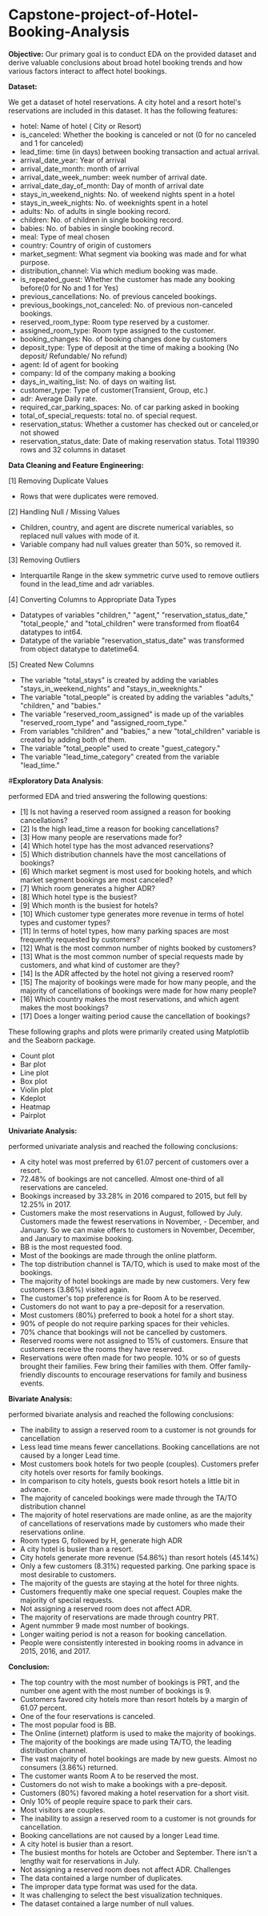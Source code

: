 # Capstone-project-of-Hotel-Booking-Analysis

**Objective:**
Our primary goal is to conduct EDA on the provided dataset and derive valuable conclusions about broad hotel booking trends and how various factors interact to affect hotel bookings.

**Dataset:**

 We get a dataset of hotel reservations. A city hotel and a resort hotel's reservations are included in this dataset. It has the following features:
 - hotel: Name of hotel ( City or Resort)
 - is_canceled: Whether the booking is canceled or not (0 for no canceled and 1 for canceled)
 - lead_time: time (in days) between booking transaction and actual arrival.
 - arrival_date_year: Year of arrival
 - arrival_date_month: month of arrival
 - arrival_date_week_number: week number of arrival date.
 - arrival_date_day_of_month: Day of month of arrival date
 - stays_in_weekend_nights: No. of weekend nights spent in a hotel
 - stays_in_week_nights: No. of weeknights spent in a hotel
 - adults: No. of adults in single booking record.
 - children: No. of children in single booking record.
 - babies: No. of babies in single booking record. 
 - meal: Type of meal chosen 
 - country: Country of origin of customers
 - market_segment: What segment via booking was made and for what purpose.
 - distribution_channel: Via which medium booking was made.
 - is_repeated_guest: Whether the customer has made any booking before(0 for No and 1 for 
                 Yes)
 - previous_cancellations: No. of previous canceled bookings.
 - previous_bookings_not_canceled: No. of previous non-canceled bookings.
 - reserved_room_type: Room type reserved by a customer.
 - assigned_room_type: Room type assigned to the customer.
 - booking_changes: No. of booking changes done by customers
 - deposit_type: Type of deposit at the time of making a booking (No deposit/ Refundable/ No refund)
 - agent: Id of agent for booking
 - company: Id of the company making a booking
 - days_in_waiting_list: No. of days on waiting list.
 - customer_type: Type of customer(Transient, Group, etc.)
 - adr: Average Daily rate.
 - required_car_parking_spaces: No. of car parking asked in booking
 - total_of_special_requests: total no. of special request.
 - reservation_status: Whether a customer has checked out or canceled,or not showed 
 - reservation_status_date: Date of making reservation status.
Total 119390 rows and 32 columns in dataset

**Data Cleaning and Feature Engineering:**
 
 [1] Removing Duplicate Values
 - Rows that were duplicates were removed.
  
 [2] Handling Null / Missing Values
 - Children, country, and agent are discrete numerical variables, so replaced null values with mode of it.
 - Variable company had null values greater than 50%, so removed it.
   
 [3] Removing Outliers
 - Interquartile Range in the skew symmetric curve used to remove outliers found in the lead_time and adr variables.
   
 [4] Converting Columns to Appropriate Data Types
 - Datatypes of variables "children," "agent," "reservation_status_date," "total_people," and "total_children" were transformed from float64 datatypes to int64.
 - Datatype of the variable "reservation_status_date" was transformed from object datatype to datetime64.
   
 [5] Created New Columns
 - The variable "total_stays" is created by adding the variables "stays_in_weekend_nights" and "stays_in_weeknights."
 - The variable "total_people" is created by adding the variables "adults," "children," and "babies."
 - The variable "reserved_room_assigned" is made up of the variables "reserved_room_type" and "assigned_room_type."
 - From variables "children" and "babies," a new "total_children" variable is created by adding both of them.
 - The variable "total_people" used to create "guest_category."
 - The variable "lead_time_category" created from the variable "lead_time."
   
#**Exploratory Data Analysis**:

 performed EDA and tried answering the following questions:
 - [1] Is not having a reserved room assigned a reason for booking cancellations?
 - [2]  Is the high lead_time a reason for booking cancellations?
 - [3] How many people are reservations made for?
 - [4] Which hotel type has the most advanced reservations?
 - [5] Which distribution channels have the most cancellations of bookings?
 - [6] Which market segment is most used for booking hotels, and which market segment bookings are most canceled?
 - [7]  Which room generates a higher ADR?
 - [8]  Which hotel type is the busiest?
 - [9] Which month is the busiest for hotels?
 - [10]  Which customer type generates more revenue in terms of hotel types and customer types?
 - [11] In terms of hotel types, how many parking spaces are most frequently requested by customers?
 - [12]  What is the most common number of nights booked by customers?
 - [13] What is the most common number of special requests made by customers, and what kind of customer are they?
 - [14] Is the ADR affected by the hotel not giving a reserved room?
 - [15] The majority of bookings were made for how many people, and the majority of cancellations of bookings were made for how many people?
 - [16] Which country makes the most reservations, and which agent makes the most bookings?
 - [17] Does a longer waiting period cause the cancellation of bookings?

 These following graphs and plots were primarily created using Matplotlib and the Seaborn package.
 - Count plot
 - Bar plot
 - Line plot
 - Box plot
 - Violin plot
 - Kdeplot
 - Heatmap
 - Pairplot
   
**Univariate Analysis:**

 performed univariate analysis and reached the following conclusions:
 - A city hotel was most preferred by 61.07 percent of customers over a resort.
 - 72.48% of bookings are not cancelled. Almost one-third of all reservations are canceled. 
 - Bookings increased by 33.28% in 2016 compared to 2015, but fell by 12.25% in 2017.
 - Customers make the most reservations in August, followed by July. Customers made the fewest reservations in November, - December, and January. So we can make offers to customers in November, December, and January to maximise booking.
 - BB is the most requested food.
 - Most of the bookings are made through the online platform.
 - The top distribution channel is TA/TO, which is used to make most of the bookings.
 - The majority of hotel bookings are made by new customers. Very few customers (3.86%) visited again.
 - The customer's top preference is for Room A to be reserved.
 - Customers do not want to pay a pre-deposit for a reservation.
 - Most customers (80%) preferred to book a hotel for a short stay.
 - 90% of people do not require parking spaces for their vehicles.
 - 70% chance that bookings will not be cancelled by customers.
 - Reserved rooms were not assigned to 15% of customers. Ensure that customers receive the rooms they have reserved.
 - Reservations were often made for two people. 10% or so of guests brought their families. Few bring their families with them. Offer family-friendly discounts to encourage reservations for family and business events.

**Bivariate Analysis:**

 performed bivariate analysis and reached the following conclusions:
 - The inability to assign a reserved room to a customer is not grounds for cancellation
 - Less lead time means fewer cancellations. Booking cancellations are not caused by a longer Lead time.
 - Most customers book hotels for two people (couples). Customers prefer city hotels over resorts for family bookings.
 - In comparison to city hotels, guests book resort hotels a little bit in advance.
 - The majority of canceled bookings were made through the TA/TO distribution channel
 - The majority of hotel reservations are made online, as are the majority of cancellations of reservations made by customers who made their reservations online.
 - Room types G, followed by H, generate high ADR
 - A city hotel is busier than a resort.
 - City hotels generate more revenue (54.86%) than resort hotels (45.14%)
 - Only a few customers (8.31%) requested parking. One parking space is most desirable to customers. 
 - The majority of the guests are staying at the hotel for three nights. 
 - Customers frequently make one special request. Couples make the majority of special requests.
 - Not assigning a reserved room does not affect ADR.
 - The majority of reservations are made through country PRT.
 - Agent nummber 9 made most number of bookings.
 - Longer waiting period is not a reason for booking cancellation.
 - People were consistently interested in booking rooms in advance in 2015, 2016, and 2017.

**Conclusion:**

 - The top country with the most number of bookings is PRT, and the number one agent with the most number of bookings is 9. 
 - Customers favored city hotels more than resort hotels by a margin of 61.07 percent.
 - One of the four reservations is canceled.
 - The most popular food is BB.
 - The Online (internet) platform is used to make the majority of bookings.
 - The majority of the bookings are made using TA/TO, the leading distribution channel.
 - The vast majority of hotel bookings are made by new guests. Almost no consumers (3.86%) returned.
 - The customer wants Room A to be reserved the most.
 - Customers do not wish to make a bookings with a pre-deposit.
 - Customers (80%) favored making a hotel reservation for a short visit.
 - Only 10% of people require space to park their cars.
 - Most visitors are couples.
 - The inability to assign a reserved room to a customer is not grounds for cancellation.
 - Booking cancellations are not caused by a longer Lead time.
 - A city hotel is busier than a resort.
 - The busiest months for hotels are October and September. There isn't a lengthy wait for reservations in July.
 - Not assigning a reserved room does not affect ADR.
Challenges
 - The data contained a large number of duplicates.
 - The improper data type format was used for the data.
 - It was challenging to select the best visualization techniques.
 - The dataset contained a large number of null values.
